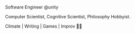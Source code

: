 Software Engineer @unity

Computer Scientist, Cognitive Scientist, Philosophy Hobbyist. 

Climate | Writing | Games | Improv 🏳️‍🌈



<!---
giorgospetkakis/giorgospetkakis is a ✨ special ✨ repository because its `README.md` (this file) appears on your GitHub profile.
You can click the Preview link to take a look at your changes.
--->
